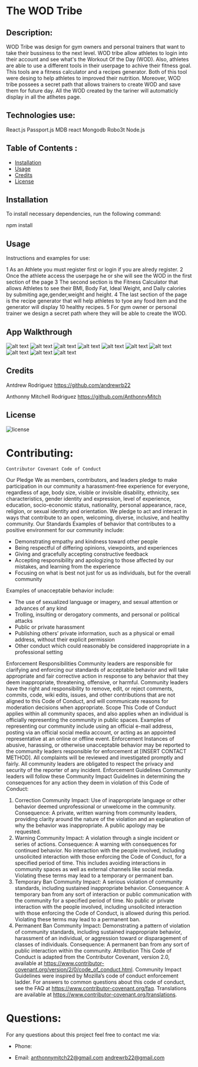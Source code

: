   #  The WOD Tribe

  ## Description:
  
  WOD Tribe was design for gym owners and personal trainers that want to take their bussiness to the next level. WOD tribe allow athletes to login into their account and see what's the Workout Of the Day (WOD). Also, athletes are able to use a different tools in their userpage to achive their fitness goal. This tools are a fitness calculator and a recipes generator. Both of this tool were desing to help athletes to improved their nutrition. Moreover, WOD tribe possees a secret path that allows trainers to create WOD and save them for future day. All the WOD created by the tariner will automaticly display in all the atlhetes page.
  
  
  ## Technologies use:
React.js
Passport.js
MDB react
Mongodb
Robo3t
Node.js
  
  
  ## Table of Contents :
  

  
  * [Installation](#installation)
  * [Usage](#usage)
  * [Credits](#credits)
  * [License](#license)
  
  
  ## Installation
   
   To install necessary dependencies, run the following command:
  
  npm install 
  
  
  ## Usage 
  
 Instructions and examples for use:
 
  1 As an Athlete you must register first or login if you are alredy register.
  2 Once the athlete access the userpage he or she will see the WOD in the first section of the page 
  3 The second section is the Fitness Calculator that allows Athletes to see their BMI, Body Fat, Ideal Weight, and Daily calories by submiting age,gender,weight and height. 
  4 The last section of the page is the recipe generator that will help athletes to tyoe any food item and the generator will display 10 healthy recipes.
  5 For gym owner or personal trainer we design a secret path where they will be able to create the WOD.


  ## App Walkthrough
  ![alt text](client\src\images\coach.png)
![alt text](client\src\images\intro.png) 
![alt text](client\src\images\wod1.png)
![alt text](client\src\images\tools.png)
![alt text](client\src\images\register.png)
![alt text](client\src\images\login.png)
![alt text](client\src\images\user.png)
![alt text](client\src\images\wod2.png)
![alt text](client\src\images\fitness.png)
![alt text](client\src\images\recipe.png)

  ## Credits
  
Antdrew Rodriguez https://github.com/andrewrb22

Anthonny Mitchell Rodriguez https://github.com/AnthonnyMitch
  
  
  
  ## License
  
  ![license](https://img.shields.io/github/license/DAVFoundation/captain-n3m0.svg?style=flat-square)
  
 
  
  # Contributing:

    Contributor Covenant Code of Conduct
  Our Pledge
  We as members, contributors, and leaders pledge to make participation in our
  community a harassment-free experience for everyone, regardless of age, body
  size, visible or invisible disability, ethnicity, sex characteristics, gender
  identity and expression, level of experience, education, socio-economic status,
  nationality, personal appearance, race, religion, or sexual identity
  and orientation.
  We pledge to act and interact in ways that contribute to an open, welcoming,
  diverse, inclusive, and healthy community.
  Our Standards
  Examples of behavior that contributes to a positive environment for our
  community include:
  
  * Demonstrating empathy and kindness toward other people
  * Being respectful of differing opinions, viewpoints, and experiences
  * Giving and gracefully accepting constructive feedback
  * Accepting responsibility and apologizing to those affected by our mistakes,
  and learning from the experience
  * Focusing on what is best not just for us as individuals, but for the
  overall community
  
  Examples of unacceptable behavior include:
  
  * The use of sexualized language or imagery, and sexual attention or
  advances of any kind
  * Trolling, insulting or derogatory comments, and personal or political attacks
  * Public or private harassment
  * Publishing others’ private information, such as a physical or email
  address, without their explicit permission
  * Other conduct which could reasonably be considered inappropriate in a
  professional setting
  
  Enforcement Responsibilities
  Community leaders are responsible for clarifying and enforcing our standards of
  acceptable behavior and will take appropriate and fair corrective action in
  response to any behavior that they deem inappropriate, threatening, offensive,
  or harmful.
  Community leaders have the right and responsibility to remove, edit, or reject
  comments, commits, code, wiki edits, issues, and other contributions that are
  not aligned to this Code of Conduct, and will communicate reasons for moderation
  decisions when appropriate.
  Scope
  This Code of Conduct applies within all community spaces, and also applies when
  an individual is officially representing the community in public spaces.
  Examples of representing our community include using an official e-mail address,
  posting via an official social media account, or acting as an appointed
  representative at an online or offline event.
  Enforcement
  Instances of abusive, harassing, or otherwise unacceptable behavior may be
  reported to the community leaders responsible for enforcement at
  [INSERT CONTACT METHOD].
  All complaints will be reviewed and investigated promptly and fairly.
  All community leaders are obligated to respect the privacy and security of the
  reporter of any incident.
  Enforcement Guidelines
  Community leaders will follow these Community Impact Guidelines in determining
  the consequences for any action they deem in violation of this Code of Conduct:
  1. Correction
  Community Impact: Use of inappropriate language or other behavior deemed
  unprofessional or unwelcome in the community.
  Consequence: A private, written warning from community leaders, providing
  clarity around the nature of the violation and an explanation of why the
  behavior was inappropriate. A public apology may be requested.
  2. Warning
  Community Impact: A violation through a single incident or series
  of actions.
  Consequence: A warning with consequences for continued behavior. No
  interaction with the people involved, including unsolicited interaction with
  those enforcing the Code of Conduct, for a specified period of time. This
  includes avoiding interactions in community spaces as well as external channels
  like social media. Violating these terms may lead to a temporary or
  permanent ban.
  3. Temporary Ban
  Community Impact: A serious violation of community standards, including
  sustained inappropriate behavior.
  Consequence: A temporary ban from any sort of interaction or public
  communication with the community for a specified period of time. No public or
  private interaction with the people involved, including unsolicited interaction
  with those enforcing the Code of Conduct, is allowed during this period.
  Violating these terms may lead to a permanent ban.
  4. Permanent Ban
  Community Impact: Demonstrating a pattern of violation of community
  standards, including sustained inappropriate behavior,  harassment of an
  individual, or aggression toward or disparagement of classes of individuals.
  Consequence: A permanent ban from any sort of public interaction within
  the community.
  Attribution
  This Code of Conduct is adapted from the Contributor Covenant,
  version 2.0, available at
  https://www.contributor-covenant.org/version/2/0/code_of_conduct.html.
  Community Impact Guidelines were inspired by Mozilla’s code of conduct
  enforcement ladder.
  For answers to common questions about this code of conduct, see the FAQ at
  https://www.contributor-covenant.org/faq. Translations are available at
  https://www.contributor-covenant.org/translations.
  
  # Questions:
   
  For any questions about this project feel free to contact me via:
  
  * Phone: 
  
  * Email: 
  anthonnymitch22@gmail.com 
  andrewrb22@gmail.com
